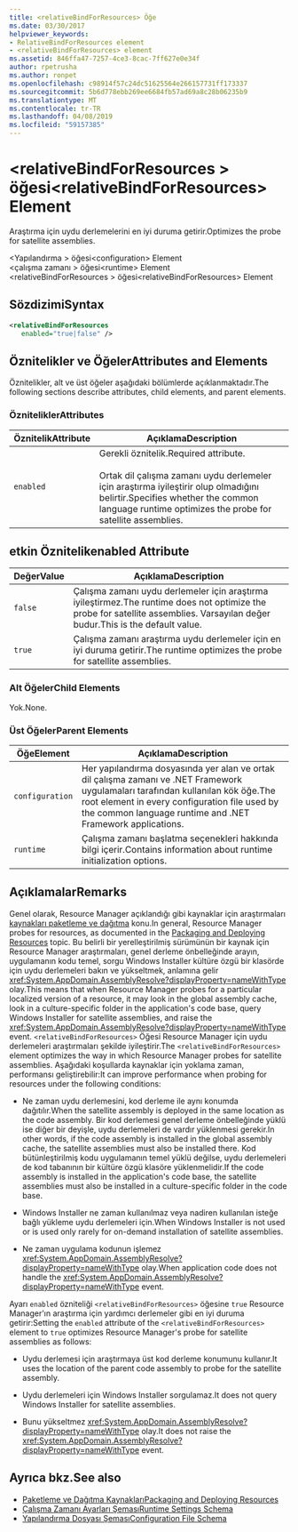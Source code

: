 ```yaml
---
title: <relativeBindForResources> Öğe
ms.date: 03/30/2017
helpviewer_keywords:
- RelativeBindForResources element
- <relativeBindForResources> element
ms.assetid: 846ffa47-7257-4ce3-8cac-7ff627e0e34f
author: rpetrusha
ms.author: ronpet
ms.openlocfilehash: c98914f57c24dc51625564e266157731ff173337
ms.sourcegitcommit: 5b6d778ebb269ee6684fb57ad69a8c28b06235b9
ms.translationtype: MT
ms.contentlocale: tr-TR
ms.lasthandoff: 04/08/2019
ms.locfileid: "59157385"
---
```

# <a name="relativebindforresources-element"></a><span data-ttu-id="88056-102">\<relativeBindForResources > öğesi</span><span class="sxs-lookup"><span data-stu-id="88056-102">\<relativeBindForResources> Element</span></span>
<span data-ttu-id="88056-103">Araştırma için uydu derlemelerini en iyi duruma getirir.</span><span class="sxs-lookup"><span data-stu-id="88056-103">Optimizes the probe for satellite assemblies.</span></span>  
  
 <span data-ttu-id="88056-104">\<Yapılandırma > öğesi</span><span class="sxs-lookup"><span data-stu-id="88056-104">\<configuration> Element</span></span>  
<span data-ttu-id="88056-105">\<çalışma zamanı > öğesi</span><span class="sxs-lookup"><span data-stu-id="88056-105">\<runtime> Element</span></span>  
<span data-ttu-id="88056-106">\<relativeBindForResources > öğesi</span><span class="sxs-lookup"><span data-stu-id="88056-106">\<relativeBindForResources> Element</span></span>  
  
## <a name="syntax"></a><span data-ttu-id="88056-107">Sözdizimi</span><span class="sxs-lookup"><span data-stu-id="88056-107">Syntax</span></span>  
  
```xml
<relativeBindForResources    
   enabled="true|false" />  
```  
  
## <a name="attributes-and-elements"></a><span data-ttu-id="88056-108">Öznitelikler ve Öğeler</span><span class="sxs-lookup"><span data-stu-id="88056-108">Attributes and Elements</span></span>  
 <span data-ttu-id="88056-109">Öznitelikler, alt ve üst öğeler aşağıdaki bölümlerde açıklanmaktadır.</span><span class="sxs-lookup"><span data-stu-id="88056-109">The following sections describe attributes, child elements, and parent elements.</span></span>  
  
### <a name="attributes"></a><span data-ttu-id="88056-110">Öznitelikler</span><span class="sxs-lookup"><span data-stu-id="88056-110">Attributes</span></span>  
  
|<span data-ttu-id="88056-111">Öznitelik</span><span class="sxs-lookup"><span data-stu-id="88056-111">Attribute</span></span>|<span data-ttu-id="88056-112">Açıklama</span><span class="sxs-lookup"><span data-stu-id="88056-112">Description</span></span>|  
|---------------|-----------------|  
|`enabled`|<span data-ttu-id="88056-113">Gerekli öznitelik.</span><span class="sxs-lookup"><span data-stu-id="88056-113">Required attribute.</span></span><br /><br /> <span data-ttu-id="88056-114">Ortak dil çalışma zamanı uydu derlemeler için araştırma iyileştirir olup olmadığını belirtir.</span><span class="sxs-lookup"><span data-stu-id="88056-114">Specifies whether the common language runtime optimizes the probe for satellite assemblies.</span></span>|  
  
## <a name="enabled-attribute"></a><span data-ttu-id="88056-115">etkin Öznitelik</span><span class="sxs-lookup"><span data-stu-id="88056-115">enabled Attribute</span></span>  
  
|<span data-ttu-id="88056-116">Değer</span><span class="sxs-lookup"><span data-stu-id="88056-116">Value</span></span>|<span data-ttu-id="88056-117">Açıklama</span><span class="sxs-lookup"><span data-stu-id="88056-117">Description</span></span>|  
|-----------|-----------------|  
|`false`|<span data-ttu-id="88056-118">Çalışma zamanı uydu derlemeler için araştırma iyileştirmez.</span><span class="sxs-lookup"><span data-stu-id="88056-118">The runtime does not optimize the probe for satellite assemblies.</span></span> <span data-ttu-id="88056-119">Varsayılan değer budur.</span><span class="sxs-lookup"><span data-stu-id="88056-119">This is the default value.</span></span>|  
|`true`|<span data-ttu-id="88056-120">Çalışma zamanı araştırma uydu derlemeler için en iyi duruma getirir.</span><span class="sxs-lookup"><span data-stu-id="88056-120">The runtime optimizes the probe for satellite assemblies.</span></span>|  
  
### <a name="child-elements"></a><span data-ttu-id="88056-121">Alt Öğeler</span><span class="sxs-lookup"><span data-stu-id="88056-121">Child Elements</span></span>  
 <span data-ttu-id="88056-122">Yok.</span><span class="sxs-lookup"><span data-stu-id="88056-122">None.</span></span>  
  
### <a name="parent-elements"></a><span data-ttu-id="88056-123">Üst Öğeler</span><span class="sxs-lookup"><span data-stu-id="88056-123">Parent Elements</span></span>  
  
|<span data-ttu-id="88056-124">Öğe</span><span class="sxs-lookup"><span data-stu-id="88056-124">Element</span></span>|<span data-ttu-id="88056-125">Açıklama</span><span class="sxs-lookup"><span data-stu-id="88056-125">Description</span></span>|  
|-------------|-----------------|  
|`configuration`|<span data-ttu-id="88056-126">Her yapılandırma dosyasında yer alan ve ortak dil çalışma zamanı ve .NET Framework uygulamaları tarafından kullanılan kök öğe.</span><span class="sxs-lookup"><span data-stu-id="88056-126">The root element in every configuration file used by the common language runtime and .NET Framework applications.</span></span>|  
|`runtime`|<span data-ttu-id="88056-127">Çalışma zamanı başlatma seçenekleri hakkında bilgi içerir.</span><span class="sxs-lookup"><span data-stu-id="88056-127">Contains information about runtime initialization options.</span></span>|  
  
## <a name="remarks"></a><span data-ttu-id="88056-128">Açıklamalar</span><span class="sxs-lookup"><span data-stu-id="88056-128">Remarks</span></span>  
 <span data-ttu-id="88056-129">Genel olarak, Resource Manager açıklandığı gibi kaynaklar için araştırmaları [kaynakları paketleme ve dağıtma](../../../../../docs/framework/resources/packaging-and-deploying-resources-in-desktop-apps.md) konu.</span><span class="sxs-lookup"><span data-stu-id="88056-129">In general, Resource Manager probes for resources, as documented in the [Packaging and Deploying Resources](../../../../../docs/framework/resources/packaging-and-deploying-resources-in-desktop-apps.md) topic.</span></span> <span data-ttu-id="88056-130">Bu belirli bir yerelleştirilmiş sürümünün bir kaynak için Resource Manager araştırmaları, genel derleme önbelleğinde arayın, uygulamanın kodu temel, sorgu Windows Installer kültüre özgü bir klasörde için uydu derlemeleri bakın ve yükseltmek, anlamına gelir <xref:System.AppDomain.AssemblyResolve?displayProperty=nameWithType> olay.</span><span class="sxs-lookup"><span data-stu-id="88056-130">This means that when Resource Manager probes for a particular localized version of a resource, it may look in the global assembly cache, look in a culture-specific folder in the application's code base, query Windows Installer for satellite assemblies, and raise the <xref:System.AppDomain.AssemblyResolve?displayProperty=nameWithType> event.</span></span> <span data-ttu-id="88056-131">`<relativeBindForResources>` Öğesi Resource Manager için uydu derlemeleri araştırmaları şekilde iyileştirir.</span><span class="sxs-lookup"><span data-stu-id="88056-131">The `<relativeBindForResources>` element optimizes the way in which Resource Manager probes for satellite assemblies.</span></span> <span data-ttu-id="88056-132">Aşağıdaki koşullarda kaynaklar için yoklama zaman, performansı geliştirebilir:</span><span class="sxs-lookup"><span data-stu-id="88056-132">It can improve performance when probing for resources under the following conditions:</span></span>  
  
-   <span data-ttu-id="88056-133">Ne zaman uydu derlemesini, kod derleme ile aynı konumda dağıtılır.</span><span class="sxs-lookup"><span data-stu-id="88056-133">When the satellite assembly is deployed in the same location as the code assembly.</span></span> <span data-ttu-id="88056-134">Bir kod derlemesi genel derleme önbelleğinde yüklü ise diğer bir deyişle, uydu derlemeleri de vardır yüklenmesi gerekir.</span><span class="sxs-lookup"><span data-stu-id="88056-134">In other words, if the code assembly is installed in the global assembly cache, the satellite assemblies must also be installed there.</span></span> <span data-ttu-id="88056-135">Kod bütünleştirilmiş kodu uygulamanın temel yüklü değilse, uydu derlemeleri de kod tabanının bir kültüre özgü klasöre yüklenmelidir.</span><span class="sxs-lookup"><span data-stu-id="88056-135">If the code assembly is installed in the application's code base, the satellite assemblies must also be installed in a culture-specific folder in the code base.</span></span>  
  
-   <span data-ttu-id="88056-136">Windows Installer ne zaman kullanılmaz veya nadiren kullanılan isteğe bağlı yükleme uydu derlemeleri için.</span><span class="sxs-lookup"><span data-stu-id="88056-136">When Windows Installer is not used or is used only rarely for on-demand installation of satellite assemblies.</span></span>  
  
-   <span data-ttu-id="88056-137">Ne zaman uygulama kodunun işlemez <xref:System.AppDomain.AssemblyResolve?displayProperty=nameWithType> olay.</span><span class="sxs-lookup"><span data-stu-id="88056-137">When application code does not handle the <xref:System.AppDomain.AssemblyResolve?displayProperty=nameWithType> event.</span></span>  
  
 <span data-ttu-id="88056-138">Ayarı `enabled` özniteliği `<relativeBindForResources>` öğesine `true` Resource Manager'ın araştırma için yardımcı derlemeler gibi en iyi duruma getirir:</span><span class="sxs-lookup"><span data-stu-id="88056-138">Setting the `enabled` attribute of the `<relativeBindForResources>` element to `true` optimizes Resource Manager's probe for satellite assemblies as follows:</span></span>  
  
-   <span data-ttu-id="88056-139">Uydu derlemesi için araştırmaya üst kod derleme konumunu kullanır.</span><span class="sxs-lookup"><span data-stu-id="88056-139">It uses the location of the parent code assembly to probe for the satellite assembly.</span></span>  
  
-   <span data-ttu-id="88056-140">Uydu derlemeleri için Windows Installer sorgulamaz.</span><span class="sxs-lookup"><span data-stu-id="88056-140">It does not query Windows Installer for satellite assemblies.</span></span>  
  
-   <span data-ttu-id="88056-141">Bunu yükseltmez <xref:System.AppDomain.AssemblyResolve?displayProperty=nameWithType> olay.</span><span class="sxs-lookup"><span data-stu-id="88056-141">It does not raise the <xref:System.AppDomain.AssemblyResolve?displayProperty=nameWithType> event.</span></span>  
  
## <a name="see-also"></a><span data-ttu-id="88056-142">Ayrıca bkz.</span><span class="sxs-lookup"><span data-stu-id="88056-142">See also</span></span>

- [<span data-ttu-id="88056-143">Paketleme ve Dağıtma Kaynakları</span><span class="sxs-lookup"><span data-stu-id="88056-143">Packaging and Deploying Resources</span></span>](../../../../../docs/framework/resources/packaging-and-deploying-resources-in-desktop-apps.md)
- [<span data-ttu-id="88056-144">Çalışma Zamanı Ayarları Şeması</span><span class="sxs-lookup"><span data-stu-id="88056-144">Runtime Settings Schema</span></span>](../../../../../docs/framework/configure-apps/file-schema/runtime/index.md)
- [<span data-ttu-id="88056-145">Yapılandırma Dosyası Şeması</span><span class="sxs-lookup"><span data-stu-id="88056-145">Configuration File Schema</span></span>](../../../../../docs/framework/configure-apps/file-schema/index.md)
